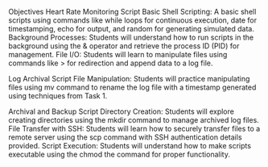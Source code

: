 Objectives
Heart Rate Monitoring Script
Basic Shell Scripting: A basic shell scripts using commands like while loops for continuous execution, 
date for timestamping, echo for output, and random for generating simulated data.
Background Processes: Students will understand how to run scripts in the background using the & operator 
and retrieve the process ID (PID) for management.
File I/O: Students will learn to manipulate files 
using commands like > for redirection and append data to a log file.

Log Archival Script
File Manipulation: Students will practice manipulating files 
using mv command to rename the log file with a timestamp generated using techniques from Task 1.

Archival and Backup Script
Directory Creation: Students will explore creating directories 
using the mkdir command to manage archived log files.
File Transfer with SSH: Students will learn how to securely transfer files to a remote server 
using the scp command with SSH authentication details provided.
Script Execution: Students will understand how to make scripts executable 
using the chmod the command for proper functionality.
